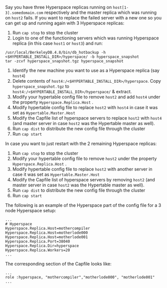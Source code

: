 Say you have three Hyperspace replicas running on `host[1-3].somedomain.com` respectively and the master replica which was running on `host2` fails. If you want to replace the failed server with a new one so you can get up and running again with 3 Hyperspace replicas:

  1. Run `cap stop` to stop the cluster
  1. Login to one of the functioning servers which was running Hyperspace replica (in this case `host1` or `host3`) and run:
```
/usr/local/BerkeleyDB.4.8/bin/db_hotbackup -h <$HYPERTABLE_INSTALL_DIR>/hyperspace/ -b hyperspace_snapshot
tar -zcvf hyperspace_snapshot.tgz hyperspace_snapshot
```
  1. Identify the new machine you want to use as a Hyperspace replica (say `host4`)
  1. Delete contents of `host4:/<$HYPERTABLE_INSTALL_DIR>/hyperspace`. Copy `hyperspace_snapshot.tgz` to `host4:/<$HYPERTABLE_INSTALL_DIR>/hyperspace/` & extract.
  1. Modify your hypertable config file to remove `host2` and add `host4` under the property `Hyperspace.Replica.Host` .
  1. Modify hypertable config file to replace `host2` with `host4` in case it was set as `Hypertable.Master.Host`
  1. Modify the Capfile list of hyperspace servers to replace `host2` with `host4` (and master server in case `host2` was the Hypertable master as well).
  1. Run `cap dist` to distribute the new config file through the cluster
  1. Run `cap start`

In case you want to just restart with the 2 remaining Hyperspace replicas:

  1. Run `cap stop` to stop the cluster
  1. Modify your hypertable config file to remove `host2` under the property `Hyperspace.Replica.Host` .
  1. Modify hypertable config file to replace `host2` with another server in case it was set as `Hypertable.Master.Host`
  1. Modify the Capfile list of hyperspace servers by removing `host2` (and master server in case `host2` was the Hypertable master as well).
  1. Run `cap dist` to distribute the new config file through the cluster
  1. Run `cap start`

The following is an example of the Hyperspace part of the config file for a 3 node Hyperspace setup:
```
...
# Hyperspace
Hyperspace.Replica.Host=mothercompiler
Hyperspace.Replica.Host=motherlode000
Hyperspace.Replica.Host=motherlode001
Hyperspace.Replica.Port=38040
Hyperspace.Replica.Dir=hyperspace
Hyperspace.Replica.Workers=20
...
```

The corresponding section of the Capfile looks like:
```
...
role :hyperspace, "mothercompiler","motherlode000", "motherlode001"
...
```